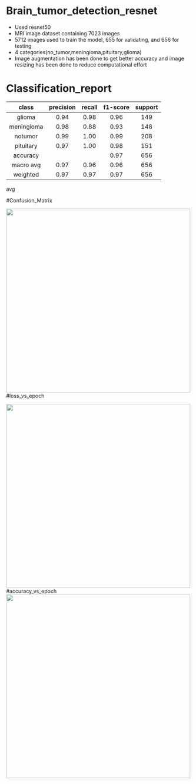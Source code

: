 # Brain_tumor_detection_resnet
* Used resnet50
* MRI image dataset containing 7023 images
* 5712 images used to train the model, 655 for validating, and 656 for testing
* 4 categories(no_tumor,meningioma,pituitary,glioma)
* Image augmentation has been done to get better accuracy and image resizing has been done to reduce computational effort

# Classification_report
|class     |precision|recall|f1-score|support|
|:--------:|:-------:|:----:|:------:|:-----:|
|glioma    |0.94     |0.98  |0.96    |149    |
|meningioma|0.98     |0.88  |0.93    |148    |
|notumor   |0.99     |1.00  |0.99    |208    |
|pituitary |0.97     |1.00  |0.98    |151    |
|accuracy  |         |      |0.97    |656    |
|macro avg |0.97     |0.96  |0.96    |656    |
|weighted  |0.97     |0.97  |0.97    |656    |
avg       

#Confusion_Matrix

<img src="https://github.com/Md-Shahriar-Islam/Brain_tumor_detection_efficient_net_CNN/assets/88028870/e53ebae2-7a0a-41a8-b86b-2cf3e9ea1ea4" width="500" height="500"></br>
#loss_vs_epoch

<img src="https://github.com/Md-Shahriar-Islam/Brain_tumor_detection_efficient_net_CNN/assets/88028870/090246df-ae0c-4a17-b640-fe24bdc86dd2" width="500" height="500">
#accuracy_vs_epoch

<img src="https://github.com/Md-Shahriar-Islam/Brain_tumor_detection_efficient_net_CNN/assets/88028870/fd0cc7e9-1b9a-4a79-a9cf-806674616bfd" width="500" height="500">
